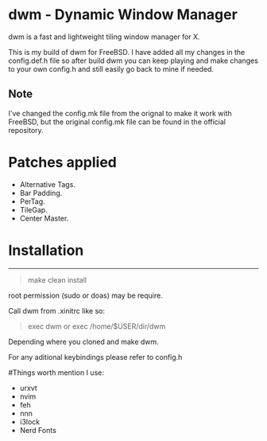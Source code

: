 # dwm - Dynamic Window Manager

dwm is a fast and lightweight tiling window manager for X.

This is my build of dwm for FreeBSD. I have added all my changes in the config.def.h file so after build dwm you can keep playing and make changes to your own config.h and still easily go back to mine if needed.

Note
---------
I've changed the config.mk file from the orignal to make it work with FreeBSD, but the original config.mk file can be found in the official repository.

# Patches applied
- Alternative Tags.
- Bar Padding.
- PerTag.
- TileGap.
- Center Master.

# Installation
--------------------
> make clean install

root permission (sudo or doas) may be require.

Call dwm from .xinitrc like so: 
> exec dwm
or
> exec /home/$USER/dir/dwm

Depending where you cloned and make dwm.

For any aditional keybindings please refer to config.h

#Things worth mention
I use:
- urxvt
- nvim
- feh
- nnn
- i3lock
- Nerd Fonts

